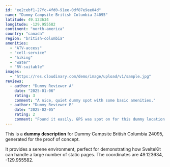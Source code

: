 ```yaml
---
id: "ee2cebf1-27fc-4fd0-91ee-0df87e9ee04d"
name: "Dummy Campsite British Columbia 24095"
latitude: 49.123634
longitude: -129.955582
continent: "north-america"
country: "canada"
region: "british-columbia"
amenities:
  - "ATV-access"
  - "cell-service"
  - "hiking"
  - "water"
  - "RV-suitable"
images:
  - "https://res.cloudinary.com/demo/image/upload/v1/sample.jpg"
reviews:
  - author: "Dummy Reviewer A"
    date: "2025-01-06"
    rating: 3
    comment: "A nice, quiet dummy spot with some basic amenities."
  - author: "Dummy Reviewer B"
    date: "2025-02-05"
    rating: 2
    comment: "Found it easily. GPS was spot on for this dummy location."
---
```


This is a **dummy description** for Dummy Campsite British Columbia 24095, generated for the proof of concept.

It provides a serene environment, perfect for demonstrating how SvelteKit can handle a large number of static pages. The coordinates are 49.123634, -129.955582.
